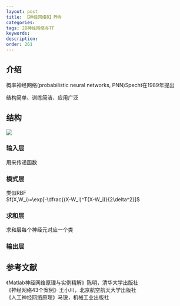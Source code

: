```yaml
---
layout: post
title: 【神经网络8】PNN
categories:
tags: 2B神经网络与TF
keywords:
description:
order: 261
---
```



## 介绍

概率神经网络(probabilistic neural networks, PNN)Specht在1989年提出  


结构简单、训练简洁、应用广泛


## 结构
<img src='http://www.guofei.site/public/postimg/ann_pnn.png'>


### 输入层
用来传递函数  
### 模式层
类似RBF  
$f(X,W_i)=\exp[-\dfrac{(X-W_i)^T(X-W_i)}{2\delta^2}]$  
### 求和层
求和层每个神经元对应一个类
### 输出层


## 参考文献
《Matlab神经网络原理与实例精解》陈明，清华大学出版社   
《神经网络43个案例》王小川，北京航空航天大学出版社  
《人工神经网络原理》马锐，机械工业出版社  
